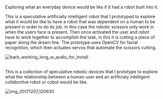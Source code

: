 Exploring what an everyday device would be like if it had a robot built into it.

This is a speculative artificially intelligent robot that I prototyped to explore what it would be like to have a robot
that was dependent on a human to be present in order to do its job. In this case the robotic scissors only work in when
the users face is present. Then once activated the user and robot have to work together to accomplish the task, in this
it is cutting a piece of paper along the drawn line. The prototype uses OpenCV for facial recognition, which then actuates
servos that automate the scissors cutting.
</br>

![barb_working_long_w_audio_for_install](https://user-images.githubusercontent.com/30060990/35479312-f6884b40-03a8-11e8-9917-bb9c7241f045.gif)


</br>
This is a collection of speculative robotic devices that I prototype to explore what the
relationship between a human user and an artificialy intelligent collaboritve robot or cobot would be like.

</br>

![img_20171207_120930](https://user-images.githubusercontent.com/30060990/35479135-1968fa6a-03a4-11e8-8282-280a538ad6fe.jpg)

</br>
</br>
